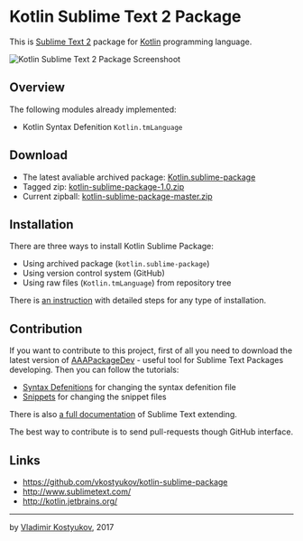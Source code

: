 Kotlin Sublime Text 2 Package 
=============================

This is [Sublime Text 2](http://www.sublimetext.com/) package for [Kotlin](http://kotlin.jetbrains.org/) programming language.

![Kotlin Sublime Text 2 Package Screenshoot](https://raw.github.com/vkostyukov/kotlin-sublime-package/master/scrot.png)

Overview
--------

The following modules already implemented:

* Kotlin Syntax Defenition <code>Kotlin.tmLanguage</code>

Download
--------

- The latest avaliable archived package: [Kotlin.sublime-package](https://github.com/downloads/vkostyukov/kotlin-sublime-package/Kotlin.sublime-package)
- Tagged zip: [kotlin-sublime-package-1.0.zip](https://github.com/vkostyukov/kotlin-sublime-package/archive/kotlin-sublime-package-1.0.zip)
- Current zipball: [kotlin-sublime-package-master.zip](https://github.com/vkostyukov/kotlin-sublime-package/archive/master.zip)

Installation
-----------

There are three ways to install Kotlin Sublime Package:

- Using archived package (<code>kotlin.sublime-package</code>)
- Using version control system (GitHub)
- Using raw files (<code>Kotlin.tmLanguage</code>) from repository tree

There is [an instruction](http://sublimetext.info/docs/en/extensibility/packages.html) with detailed steps for any type of installation.

Contribution
------------

If you want to contribute to this project, first of all you need to download the latest version of [AAAPackageDev](https://bitbucket.org/guillermooo/aaapackagedev) - useful tool for Sublime Text Packages developing. 
Then you can follow the tutorials:

* [Syntax Defenitions](http://sublimetext.info/docs/en/extensibility/syntaxdefs.html) for changing the syntax defenition file
* [Snippets](http://sublimetext.info/docs/en/extensibility/snippets.html) for changing the snippet files

There is also [a full documentation](http://sublimetext.info/docs/en/extensibility/extensibility.html) of Sublime Text extending.

The best way to contribute is to send pull-requests though GitHub interface.

Links
-----

* https://github.com/vkostyukov/kotlin-sublime-package
* http://www.sublimetext.com/
* http://kotlin.jetbrains.org/

----
by [Vladimir Kostyukov](https://twitter.com/vkostyukov), 2017
